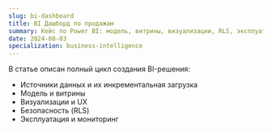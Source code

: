 ```yaml
---
slug: bi-dashboard
title: BI Дашборд по продажам
summary: Кейс по Power BI: модель, витрины, визуализации, RLS, эксплуатация.
date: 2024-08-03
specialization: business-intelligence
---
```


В статье описан полный цикл создания BI-решения: 

- Источники данных и их инкрементальная загрузка
- Модель и витрины
- Визуализации и UX
- Безопасность (RLS)
- Эксплуатация и мониторинг
